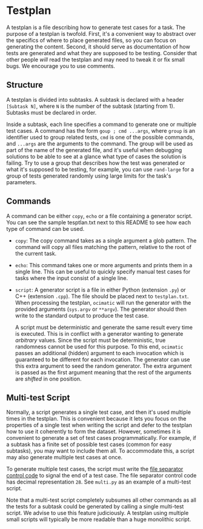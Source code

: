 # Testplan

A testplan is a file describing how to generate test cases for a task. The purpose of a testplan is
twofold. First, it's a convenient way to abstract over the specifics of where to place generated
files, so you can focus on generating the content. Second, it should serve as documentation of how
tests are generated and what they are supposed to be testing. Consider that other people *will*
read the testplan and may need to tweak it or fix small bugs. We encourage you to use comments.

## Structure

A testplan is divided into subtasks. A subtask is declared with a header `[Subtask N]`, where `N`
is the number of the subtask (starting from 1). Subtasks must be declared in order.

Inside a subtask, each line specifies a command to generate one or multiple test cases. A command
has the form `goup ; cmd ...args`, where `group` is an identifier used to group related tests, `cmd`
is one of the possible commands, and `...args` are the arguments to the command. The group will be
used as part of the name of the generated file, and it's useful when debugging solutions to be able
to see at a glance what type of cases the solution is failing. Try to use a group that describes how
the test was generated or what it's supposed to be testing, for example, you can use `rand-large`
for a group of tests generated randomly using large limits for the task's parameters.

## Commands

A command can be either `copy`, `echo` or a file containing a generator script. You can see the
sample tesptlan.txt next to this README to see how each type of command can be used.

* `copy`:
    The copy command takes as a single argument a glob pattern. The command will copy all files
    matching the pattern, relative to the root of the current task.
* `echo`:
    This command takes one or more arguments and prints them in a single line. This can be useful to
    quickly specify manual test cases for tasks where the input consist of a single line.
* `script`:
    A generator script is a file in either Python (extension `.py`) or C++ (extension `.cpp`). The
    file should be placed next to `testplan.txt`. When processing the testplan, `ocimatic` will run
    the generator with the provided arguments (`sys.argv` or `**argv`). The generator should then
    write to the standard output to produce the test case.

    A script must be deterministic and generate the same result every time is executed. This is
    in conflict with a generator wanting to generate *arbitrary* values. Since the script must be
    deterministic, true randomness cannot be used for this purpose. To this end, `ocimatic` passes
    an additional (hidden) argument to each invocation which is guaranteed to be different for each
    invocation. The generator can use this extra argument to seed the random generator. The extra
    argument is passed as the first argument meaning that the rest of the arguments are *shifted* in
    one position.

## Multi-test Script

Normally, a script generates a single test case, and then it's used multiple times in the testplan.
This is convenient because it lets you focus on the properties of a single test when writing the
script and defer to the testplan how to use it coherently to form the dataset. However, sometimes it
is convenient to generate a set of test cases programmatically. For example, if a subtask has a
finite set of possible test cases (common for easy subtasks), you may want to include them all. To
accommodate this, a script may also generate multiple test cases at once.

To generate multiple test cases, the script must write the [file separator control code](https://en.wikipedia.org/wiki/C0_and_C1_control_codes#Field_separators) to signal the end of a test case. The file separator
control code has decimal representation `28`. See `multi.py` as an example of a multi-test script.

Note that a multi-test script completely subsumes all other commands as all the tests for a subtask
could be generated by calling a single multi-test script. We advise to use this feature judiciously.
A testplan using multiple small scripts will typically be more readable than a huge monolithic script.
